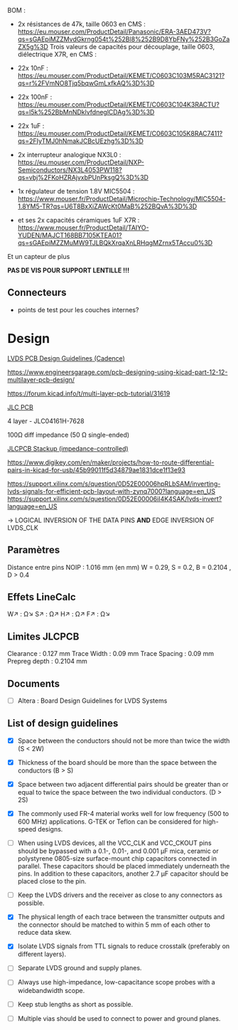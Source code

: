 	
BOM  :
- 2x résistances de 47k, taille 0603 en CMS : https://eu.mouser.com/ProductDetail/Panasonic/ERA-3AED473V?qs=sGAEpiMZZMvdGkrng054t%252Bl8%252B9D8YbFNy%252B3GoZaZX5g%3D
Trois valeurs de capacités pour découplage, taille 0603, diélectrique X7R, en CMS :
- 22x 10nF : https://eu.mouser.com/ProductDetail/KEMET/C0603C103M5RAC3121?qs=r%2FVmNO8Tjq5bqwGmLxfkAQ%3D%3D
- 22x 100nF : https://eu.mouser.com/ProductDetail/KEMET/C0603C104K3RACTU?qs=l5k%252BbMnNDklvfdneglCDAg%3D%3D
- 22x 1uF : https://eu.mouser.com/ProductDetail/KEMET/C0603C105K8RAC7411?qs=2FIyTMJ0hNmakJCBcUEzhg%3D%3D

- 2x interrupteur analogique NX3L0 : https://eu.mouser.com/ProductDetail/NXP-Semiconductors/NX3L4053PW118?qs=vbj%2FKoHZRAjvxbPUnPksgQ%3D%3D

- 1x régulateur de tension 1.8V MIC5504 : https://www.mouser.fr/ProductDetail/Microchip-Technology/MIC5504-1.8YM5-TR?qs=U6T8BxXiZAWcKt0MaB%252BQvA%3D%3D 
- et ses 2x capacités céramiques 1uF X7R : https://www.mouser.fr/ProductDetail/TAIYO-YUDEN/MAJCT168BB7105KTEA01?qs=sGAEpiMZZMuMW9TJLBQkXrqaXnLRHqgMZrnx5TAccu0%3D

Et un capteur de plus

**PAS DE VIS POUR SUPPORT LENTILLE !!!**
## Connecteurs

+ points de test pour les couches internes?
# Design

[LVDS PCB Design Guidelines (Cadence)](https://resources.pcb.cadence.com/blog/2023-lvds-pcb-layout-guidelines)

https://www.engineersgarage.com/pcb-designing-using-kicad-part-12-12-multilayer-pcb-design/

https://forum.kicad.info/t/multi-layer-pcb-tutorial/31619

[JLC PCB](https://cart.jlcpcb.com/quote)

4 layer - JLC04161H-7628

100Ω diff impedance (50 Ω single-ended)

[JLCPCB Stackup (impedance-controlled)](https://jlcpcb.com/impedance)

https://www.digikey.com/en/maker/projects/how-to-route-differential-pairs-in-kicad-for-usb/45b99011f5d34879ae1831dce1f13e93

https://support.xilinx.com/s/question/0D52E00006hpRLbSAM/inverting-lvds-signals-for-efficient-pcb-layout-with-zynq7000?language=en_US
https://support.xilinx.com/s/question/0D52E00006iI4K4SAK/lvds-invert?language=en_US

-> LOGICAL INVERSION OF THE DATA PINS **AND** EDGE INVERSION OF LVDS_CLK

## Paramètres

Distance entre pins NOIP : 1.016 mm
(en mm) W = 0.29, S = 0.2, B = 0.2104 , D > 0.4
## Effets LineCalc

W↗ : Ω↘
S↗ : Ω↗
H↗ : Ω↗
F↗ : Ω↘
## Limites JLCPCB

Clearance : 0.127 mm
Trace Width : 0.09 mm
Trace Spacing : 0.09 mm
Prepreg depth : 0.2104 mm
## Documents

- [ ] Altera : Board Design Guidelines for LVDS Systems

## List of design guidelines

- [x] Space between the conductors should not be more than twice the width (S < 2W)
- [x] Thickness of the board should be more than the space between the conductors (B > S)
- [x] Space between two adjacent differential pairs should be greater than or equal to twice the space between the two individual conductors. (D > 2S)
- [x] The commonly used FR-4 material works well for low frequency (500 to 600 MHz) applications. G-TEK or Teflon can be considered for high-speed designs.
- [ ] When using LVDS devices, all the VCC_CLK and VCC_CKOUT pins should be bypassed with a 0.1-, 0.01-, and 0.001 µF mica, ceramic or polystyrene 0805-size surface-mount chip capacitors connected in parallel. These capacitors should be placed immediately underneath the pins. In addition to these capacitors, another 2.7 µF capacitor should be placed close to the pin.
- [ ] Keep the LVDS drivers and the receiver as close to any connectors as possible.
- [x] The physical length of each trace between the transmitter outputs and the connector should be matched to within 5 mm of each other to reduce data skew.
- [x] Isolate LVDS signals from TTL signals to reduce crosstalk (preferably on different layers). 
- [ ] Separate LVDS ground and supply planes.
- [ ] Always use high-impedance, low-capacitance scope probes with a widebandwidth scope.
- [ ] Keep stub lengths as short as possible.
- [ ] Multiple vias should be used to connect to power and ground planes.

